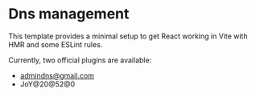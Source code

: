 # Dns management

This template provides a minimal setup to get React working in Vite with HMR and some ESLint rules.

Currently, two official plugins are available:

- admindns@gmail.com
- JoY@20@52@0
